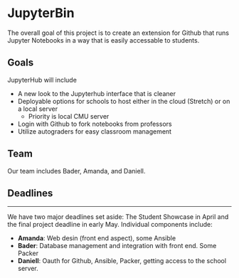 # JupyterBin
The overall goal of this project is to create an extension for Github that runs Jupyter Notebooks in a way that is easily accessable to students.

## Goals
JupyterHub will include
* A new look to the Jupyterhub interface that is cleaner
* Deployable options for schools to host either in the cloud (Stretch) or on a local server
	* Priority is local CMU server
* Login with Github to fork notebooks from professors
* Utilize autograders for easy classroom management

## Team
Our team includes Bader, Amanda, and Daniell.

## Deadlines
---
We have two major deadlines set aside: The Student Showcase in April and the final project deadline in early May.
Individual components include:
* <b>Amanda</b>: Web desin (front end aspect), some Ansible
* <b>Bader</b>: Database management and integration with front end. Some Packer
* <b>Daniell</b>: Oauth for Github, Ansible, Packer, getting access to the school server.
